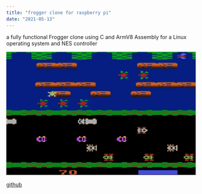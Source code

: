 ```yaml
---
title: "frogger clone for raspberry pi"
date: "2021-05-13"
---
```


a fully functional Frogger clone using C and ArmV8 Assembly for a Linux operating system and NES controller

![plot](https://raw.githubusercontent.com/terryfu2/terryfu2.github.io/v4/content/projects/imgs/demoFrogger.png)

[github](https://github.com/terryfu2/frogger-pi)

